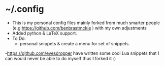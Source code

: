 # ~/.config 

- This is my personal config files mainly forked from much smarter people (e.g  https://github.com/benbrastmckie ) with my own adjustments 
- Added python & LaTeX support.
- To Do:
  - personal snippets & create a menu for set of snippets. 

-https://github.com/evesdropper have written some cool Lua snippets that I can would never be able to do myself thus I forked it :) 
